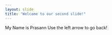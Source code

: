 ```yaml
---
layout: slide
title: "Welcome to our second slide!"
---
```

My Name is Prasann
Use the left arrow to go back!